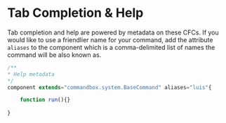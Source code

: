 # Tab Completion & Help

Tab completion and help are powered by metadata on these CFCs. If you would like to use a friendlier name for your command, add the attribute `aliases` to the component which is a comma-delimited list of names the command will be also known as.

```javascript
/**
* Help metadata
*/
component extends="commandbox.system.BaseCommand" aliases="luis"{

    function run(){}
    
}
```